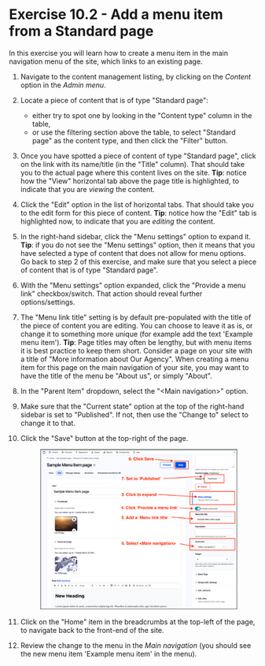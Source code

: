# Exercise 10.2 - Add a menu item from a Standard page

In this exercise you will learn how to create a menu item in the main navigation menu of the site, which links to an existing page.

1. Navigate to the content management listing, by clicking on the _Content_ option in the _Admin menu_.
2. Locate a piece of content that is of type "Standard page":
   * either try to spot one by looking in the "Content type" column in the table,
   * or use the filtering section above the table, to select "Standard page" as the content type, and then click the "Filter" button.
3. Once you have spotted a piece of content of type "Standard page", click on the link with its name/title (in the "Title" column). That should take you to the actual page where this content lives on the site. **Tip**: notice how the "View" horizontal tab above the page title is highlighted, to indicate that you are _viewing_ the content.
4. Click the "Edit" option in the list of horizontal tabs. That should take you to the edit form for this piece of content. **Tip**: notice how the "Edit" tab is highlighted now, to indicate that you are _editing_ the content.
5. In the right-hand sidebar, click the "Menu settings" option to expand it. **Tip**: if you do not see the "Menu settings" option, then it means that you have selected a type of content that does not allow for menu options. Go back to step 2 of this exercise, and make sure that you select a piece of content that is of type "Standard page".
6. With the "Menu settings" option expanded, click the "Provide a menu link" checkbox/switch. That action should reveal further options/settings.
7. The "Menu link title" setting is by default pre-populated with the title of the piece of content you are editing. You can choose to leave it as is, or change it to something more unique (for example add the text 'Example menu item'). **Tip**: Page titles may often be lengthy, but with menu items it is best practice to keep them short. Consider a page on your site with a title of "More information about Our Agency". When creating a menu item for this page on the main navigation of your site, you may want to have the title of the menu be "About us", or simply "About".
8. In the "Parent Item" dropdown, select the "\<Main navigation>" option.
9. Make sure that the "Current state" option at the top of the right-hand sidebar is set to "Published". If not, then use the "Change to" select to change it to that.
10. Click the "Save" button at the top-right of the page.&#x20;

    <figure><img src="../.gitbook/assets/Ex-10-1-Menus-Standard-page-1.png" alt=""><figcaption></figcaption></figure>
11. Click on the "Home" item in the breadcrumbs at the top-left of the page, to navigate back to the front-end of the site.
12. Review the change to the menu in the _Main navigation_ (you should see the new menu item 'Example menu item' in the menu).
